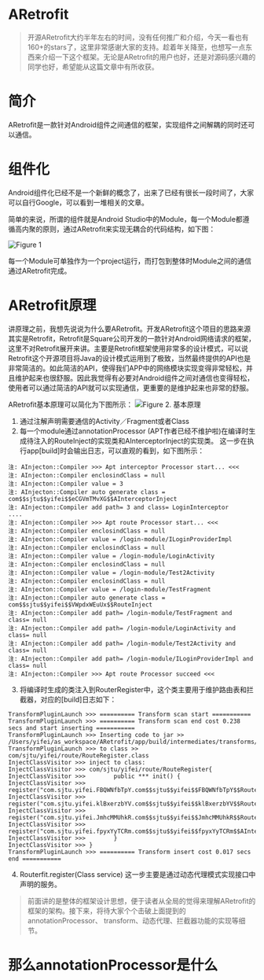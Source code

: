 # ARetrofit

> 开源ARetrofit大约半年左右的时间，没有任何推广和介绍，今天一看也有160+的stars了，这里非常感谢大家的支持。趁着年关降至，也想写一点东西来介绍一下这个框架。无论是ARetrofit的用户也好，还是对源码感兴趣的同学也好，希望能从这篇文章中有所收获。

# 简介
ARetrofit是一款针对Android组件之间通信的框架，实现组件之间解耦的同时还可以通信。

# 组件化
Android组件化已经不是一个新鲜的概念了，出来了已经有很长一段时间了，大家可以自行Google，可以看到一堆相关的文章。

简单的来说，所谓的组件就是Android Studio中的Module，每一个Module都遵循高内聚的原则，通过ARetrofit来实现无耦合的代码结构，如下图：

![Figure 1](https://github.com/yifei8/ARetrofit/blob/dev/wiki_res/%E7%BB%84%E4%BB%B6%E5%8C%96%E7%BB%93%E6%9E%84.png?raw=true)

每一个Module可单独作为一个project运行，而打包到整体时Module之间的通信通过ARetrofit完成。

# ARetrofit原理
讲原理之前，我想先说说为什么要ARetrofit。开发ARetrofit这个项目的思路来源其实是Retrofit，Retrofit是Square公司开发的一款针对Android网络请求的框架，这里不对Retrofit展开来讲。主要是Retrofit框架使用非常多的设计模式，可以说Retrofit这个开源项目将Java的设计模式运用到了极致，当然最终提供的API也是非常简洁的。如此简洁的API，使得我们APP中的网络模块实现变得非常轻松，并且维护起来也很舒服。因此我觉得有必要对Android组件之间对通信也变得轻松，使用者可以通过简洁的API就可以实现通信，更重要的是维护起来也非常的舒服。

ARetrofit基本原理可以简化为下图所示：
![Figure 2. 基本原理](https://github.com/yifei8/ARetrofit/blob/dev/wiki_res/%E5%9F%BA%E6%9C%AC%E5%8E%9F%E7%90%86%E5%9B%BE.png?raw=true)

1. 通过注解声明需要通信的Activity／Fragment或者Class
2. 每一个module通过annotationProcessor (APT作者已经不维护啦)在编译时生成待注入的RouteInject的实现类和AInterceptorInject的实现类。
这一步在执行app[build]时会输出日志，可以直观的看到，如下图所示：
```
注: AInjecton::Compiler >>> Apt interceptor Processor start... <<<
注: AInjecton::Compiler enclosindClass = null
注: AInjecton::Compiler value = 3
注: AInjecton::Compiler auto generate class = com$$sjtu$$yifei$$eCGVmTMvXG$$AInterceptorInject
注: AInjecton::Compiler add path= 3 and class= LoginInterceptor
....
注: AInjecton::Compiler >>> Apt route Processor start... <<<
注: AInjecton::Compiler enclosindClass = null
注: AInjecton::Compiler value = /login-module/ILoginProviderImpl
注: AInjecton::Compiler enclosindClass = null
注: AInjecton::Compiler value = /login-module/LoginActivity
注: AInjecton::Compiler enclosindClass = null
注: AInjecton::Compiler value = /login-module/Test2Activity
注: AInjecton::Compiler enclosindClass = null
注: AInjecton::Compiler value = /login-module/TestFragment
注: AInjecton::Compiler auto generate class = com$$sjtu$$yifei$$VWpdxWEuUx$$RouteInject
注: AInjecton::Compiler add path= /login-module/TestFragment and class= null
注: AInjecton::Compiler add path= /login-module/LoginActivity and class= null
注: AInjecton::Compiler add path= /login-module/Test2Activity and class= null
注: AInjecton::Compiler add path= /login-module/ILoginProviderImpl and class= null
注: AInjecton::Compiler >>> Apt route Processor succeed <<<
```
3. 将编译时生成的类注入到RouterRegister中，这个类主要用于维护路由表和拦截器，对应的[build]日志如下：
```
TransformPluginLaunch >>> ========== Transform scan start ===========
TransformPluginLaunch >>> ========== Transform scan end cost 0.238 secs and start inserting ===========
TransformPluginLaunch >>> Inserting code to jar >> /Users/yifei/as_workspace/ARetrofit/app/build/intermediates/transforms/TransformPluginLaunch/release/8.jar
TransformPluginLaunch >>> to class >> com/sjtu/yifei/route/RouteRegister.class
InjectClassVisitor >>> inject to class:
InjectClassVisitor >>> com/sjtu/yifei/route/RouteRegister{
InjectClassVisitor >>>        public *** init() {
InjectClassVisitor >>>            register("com.sjtu.yifei.FBQWNfbTpY.com$$sjtu$$yifei$$FBQWNfbTpY$$RouteInject")
InjectClassVisitor >>>            register("com.sjtu.yifei.klBxerzbYV.com$$sjtu$$yifei$$klBxerzbYV$$RouteInject")
InjectClassVisitor >>>            register("com.sjtu.yifei.JmhcMMUhkR.com$$sjtu$$yifei$$JmhcMMUhkR$$RouteInject")
InjectClassVisitor >>>            register("com.sjtu.yifei.fpyxYyTCRm.com$$sjtu$$yifei$$fpyxYyTCRm$$AInterceptorInject")
InjectClassVisitor >>>        }
InjectClassVisitor >>> }
TransformPluginLaunch >>> ========== Transform insert cost 0.017 secs end ===========
```
4. Routerfit.register(Class<T> service) 这一步主要是通过动态代理模式实现接口中声明的服务。

> 前面讲的是整体的框架设计思想，便于读者从全局的觉得来理解ARetrofit的框架的架构。接下来，将待大家个个击破上面提到的annotationProcessor、 transform、动态代理、拦截器功能的实现等细节。

# 那么annotationProcessor是什么

